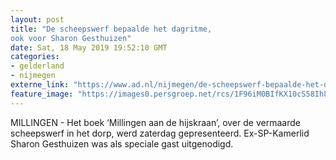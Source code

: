 ```yaml
---
layout: post
title: "De scheepswerf bepaalde het dagritme, 
ook voor Sharon Gesthuizen"
date: Sat, 18 May 2019 19:52:10 GMT
categories: 
- gelderland 
- nijmegen 
externe_link: "https://www.ad.nl/nijmegen/de-scheepswerf-bepaalde-het-dagritme-ook-voor-sharon-gesthuizen~a18ab76f/"
feature_image: "https://images0.persgroep.net/rcs/1F96iM0BIfKX10cS58Ih8ijhIW0/diocontent/148680007/_fitwidth/400/?appId=21791a8992982cd8da851550a453bd7f&quality=0.7"
---
```


MILLINGEN - Het boek ‘Millingen aan de hijskraan’, over de vermaarde scheepswerf in het dorp, werd zaterdag gepresenteerd. Ex-SP-Kamerlid Sharon Gesthuizen was als speciale gast uitgenodigd.
